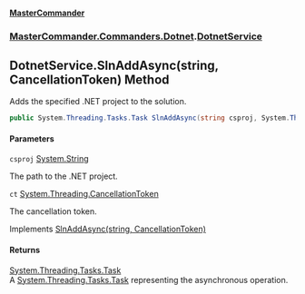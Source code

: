 #### [MasterCommander](MasterCommander.md 'MasterCommander')
### [MasterCommander.Commanders.Dotnet](MasterCommander.Commanders.Dotnet.md 'MasterCommander.Commanders.Dotnet').[DotnetService](DotnetService.md 'MasterCommander.Commanders.Dotnet.DotnetService')

## DotnetService.SlnAddAsync(string, CancellationToken) Method

Adds the specified .NET project to the solution.

```csharp
public System.Threading.Tasks.Task SlnAddAsync(string csproj, System.Threading.CancellationToken ct=default(System.Threading.CancellationToken));
```
#### Parameters

<a name='MasterCommander.Commanders.Dotnet.DotnetService.SlnAddAsync(string,System.Threading.CancellationToken).csproj'></a>

`csproj` [System.String](https://docs.microsoft.com/en-us/dotnet/api/System.String 'System.String')

The path to the .NET project.

<a name='MasterCommander.Commanders.Dotnet.DotnetService.SlnAddAsync(string,System.Threading.CancellationToken).ct'></a>

`ct` [System.Threading.CancellationToken](https://docs.microsoft.com/en-us/dotnet/api/System.Threading.CancellationToken 'System.Threading.CancellationToken')

The cancellation token.

Implements [SlnAddAsync(string, CancellationToken)](IDotnetService.SlnAddAsync(string,CancellationToken).md 'MasterCommander.Commanders.Dotnet.IDotnetService.SlnAddAsync(string, System.Threading.CancellationToken)')

#### Returns
[System.Threading.Tasks.Task](https://docs.microsoft.com/en-us/dotnet/api/System.Threading.Tasks.Task 'System.Threading.Tasks.Task')  
A [System.Threading.Tasks.Task](https://docs.microsoft.com/en-us/dotnet/api/System.Threading.Tasks.Task 'System.Threading.Tasks.Task') representing the asynchronous operation.
